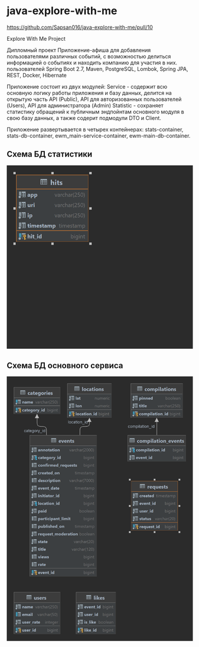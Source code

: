 # java-explore-with-me


https://github.com/Sapsan016/java-explore-with-me/pull/10




Explore With Me Project

Дипломный проект
Приложение-афиша для добавления пользователями различных событий, с возможностью делиться информацией о событиях и находить компанию для участия в них. пользователей
Spring Boot 2.7, Maven, PostgreSQL, Lombok, Spring JPA, REST, Docker, Hibernate

Приложение состоит из двух модулей:
Service - содержит всю основную логику работы приложения и базу данных, делится на открытую часть API (Public), API для авторизованных пользователей (Users), API для администратора (Admin)
Statistic - сохраняет статистику обращений к публичным эндпойнтам основного модуля в свою базу данных, а также содерит подмодули DTO и Client.

Приложение развертывается в четырех контейнерах: stats-container, stats-db-container, ewm_main-service-container, ewm-main-db-container.

## Схема БД статистики

![plot](statistic/server/src/main/resources/stats-db-shema.png)


## Схема БД основного сервиса

![plot](service/src/main/resources/ewm-main-db.png)
